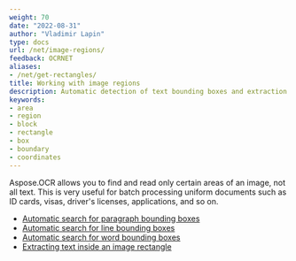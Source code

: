 ```yaml
---
weight: 70
date: "2022-08-31"
author: "Vladimir Lapin"
type: docs
url: /net/image-regions/
feedback: OCRNET
aliases:
- /net/get-rectangles/
title: Working with image regions
description: Automatic detection of text bounding boxes and extraction of text inside image rectangles.
keywords:
- area
- region
- block
- rectangle
- box
- boundary
- coordinates
---
```


Aspose.OCR allows you to find and read only certain areas of an image, not all text. This is very useful for batch processing uniform documents such as ID cards, visas, driver's licenses, applications, and so on.

- [Automatic search for paragraph bounding boxes](/ocr/net/image-regions-paragraph-find/)
- [Automatic search for line bounding boxes](/ocr/net/image-regions-line-find/)
- [Automatic search for word bounding boxes](/ocr/net/image-regions-word-find/)
- [Extracting text inside an image rectangle](/ocr/net/image-regions-extract/)
